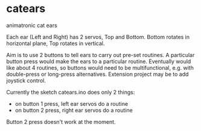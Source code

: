 # catears
animatronic cat ears

Each ear (Left and Right) has 2 servos, Top and Bottom.  Bottom rotates in horizontal plane, Top rotates in vertical.  

Aim is to use 2 buttons to tell ears to carry out pre-set routines.  A particular button press would make the ears to a particular routine.  Eventually would like about 4 routines, so buttons would need to be multifunctional, e.g. with double-press or long-press alternatives.  Extension project may be to add joystick control.  

Currently the sketch catears.ino does only 2 things: 
- on button 1 press, left ear servos do a routine
- on button 2 press, right ear servos do a routine

Button 2 press doesn't work at the moment.  
